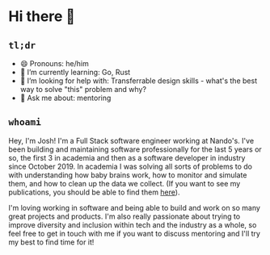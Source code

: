 # Hi there 👋

## `tl;dr`
 - 😄 Pronouns: he/him
 - 🌱 I’m currently learning: Go, Rust
 - 🤔 I’m looking for help with: Transferrable design skills - what's the best way to solve "this" problem and why?
 - 💬 Ask me about: mentoring

## `whoami`
Hey, I'm Josh! I'm a Full Stack software engineer working at Nando's. I've been building and maintaining software professionally for the last 5 years or so, the first 3 in academia and then as a software developer in industry since October 2019. In academia I was solving all sorts of problems to do with understanding how baby brains work, how to monitor and simulate them, and how to clean up the data we collect. (If you want to see my publications, you should be able to find them [here](https://orcid.org/0000-0001-7559-1413)).

I'm loving working in software and being able to build and work on so many great projects and products. I'm also really passionate about trying to improve diversity and inclusion within tech and the industry as a whole, so feel free to get in touch with me if you want to discuss mentoring and I'll try my best to find time for it!

<!--
**buck06191/buck06191** is a ✨ _special_ ✨ repository because its `README.md` (this file) appears on your GitHub profile.

Here are some ideas to get you started:

- 🔭 I’m currently working on ...
- 🌱 I’m currently learning ...
- 👯 I’m looking to collaborate on ...
- 🤔 I’m looking for help with ...
- 💬 Ask me about ...
- 📫 How to reach me: ...
- 😄 Pronouns: ...
- ⚡ Fun fact: ...
-->
